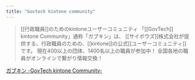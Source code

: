 ```yaml
---
title: "Govtech kintone community"
---
```


> [[行政職員]]のためのkintoneユーザーコミュニティ
>  「[[GovTech]] kintone Community」通称「ガブキン」は、 [[サイボウズ]]株式会社が提供する、行政職員のための、[[kintone]]の公式[[ユーザーコミュニティ]]です。
>  現在400以上の団体、1400名以上の職員が参加中！
>  全国各地の職員がオンラインで繋がり情報交換！

[ガブキン -GovTech kintone Community-](https://page.cybozu.co.jp/-/government-community)

